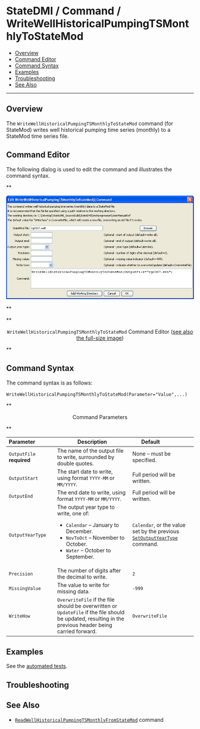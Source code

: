 # StateDMI / Command / WriteWellHistoricalPumpingTSMonthlyToStateMod #

* [Overview](#overview)
* [Command Editor](#command-editor)
* [Command Syntax](#command-syntax)
* [Examples](#examples)
* [Troubleshooting](#troubleshooting)
* [See Also](#see-also)

-------------------------

## Overview ##

The `WriteWellHistoricalPumpingTSMonthlyToStateMod` command (for StateMod)
writes well historical pumping time series (monthly) to a StateMod time series file.

## Command Editor ##

The following dialog is used to edit the command and illustrates the command syntax.

**<p style="text-align: center;">
![WriteWellHistoricalPumpingTSMonthlyToStateMod](WriteWellHistoricalPumpingTSMonthlyToStateMod.png)
</p>**

**<p style="text-align: center;">
`WriteWellHistoricalPumpingTSMonthlyToStateMod` Command Editor (<a href="../WriteWellHistoricalPumpingTSMonthlyToStateMod.png">see also the full-size image</a>)
</p>**

## Command Syntax ##

The command syntax is as follows:

```text
WriteWellHistoricalPumpingTSMonthlyToStateMod(Parameter="Value",...)
```
**<p style="text-align: center;">
Command Parameters
</p>**

| **Parameter**&nbsp;&nbsp;&nbsp;&nbsp;&nbsp;&nbsp;&nbsp;&nbsp;&nbsp;&nbsp;&nbsp;&nbsp; | **Description** | **Default**&nbsp;&nbsp;&nbsp;&nbsp;&nbsp;&nbsp;&nbsp;&nbsp;&nbsp;&nbsp;&nbsp;&nbsp;&nbsp;&nbsp;&nbsp;&nbsp; |
| --------------|-----------------|----------------- |
| `OutputFile`<br>**required** | The name of the output file to write, surrounded by double quotes. | None – must be specified. |
| `OutputStart` | The start date to write, using format `YYYY-MM` or `MM/YYYY`. | Full period will be written. |
| `OutputEnd` | The end date to write, using format `YYYY-MM` or `MM/YYYY`. | Full period will be written. |
| `OutputYearType` | The output year type to write, one of:<ul><li>`Calendar` – January to December.</li><li>`NovToOct` – November to October.</li><li>`Water` – October to September.</li></ul> | `Calendar`, or the value set by the previous [`SetOutputYearType`](../SetOutputYearType/SetOutputYearType.md) command. |
| `Precision` | The number of digits after the decimal to write. | `2` |
| `MissingValue` | The value to write for missing data. | `-999` |
| `WriteHow` | `OverwriteFile` if the file should be overwritten or `UpdateFile` if the file should be updated, resulting in the previous header being carried forward. | `OverwriteFile` |

## Examples ##

See the [automated tests](https://github.com/OpenCDSS/cdss-app-statedmi-test/tree/master/test/regression/commands/WriteWellHistoricalPumpingTSMonthlyToStateMod).

## Troubleshooting ##

## See Also ##

* [`ReadWellHistoricalPumpingTSMonthlyFromStateMod`](../ReadWellHistoricalPumpingTSMonthlyFromStateMod/ReadWellHistoricalPumpingTSMonthlyFromStateMod.md) command
